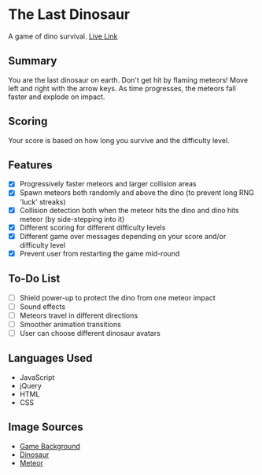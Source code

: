 # The Last Dinosaur

A game of dino survival. [Live Link][dinolive]

[dinolive]: http://ultrapabs.github.io/lastDinosaur/html/dino.html

## Summary

You are the last dinosaur on earth. Don't get hit by flaming meteors! Move left and right with the arrow keys. As time progresses, the meteors fall faster and explode on impact.

## Scoring

Your score is based on how long you survive and the difficulty level.

## Features

- [x] Progressively faster meteors and larger collision areas
- [x] Spawn meteors both randomly and above the dino (to prevent long RNG 'luck' streaks)
- [x] Collision detection both when the meteor hits the dino and dino hits meteor (by side-stepping into it)
- [x] Different scoring for different difficulty levels
- [x] Different game over messages depending on your score and/or difficulty level
- [x] Prevent user from restarting the game mid-round

## To-Do List

- [ ] Shield power-up to protect the dino from one meteor impact
- [ ] Sound effects
- [ ] Meteors travel in different directions
- [ ] Smoother animation transitions
- [ ] User can choose different dinosaur avatars

## Languages Used

* JavaScript
* jQuery
* HTML
* CSS

## Image Sources

* [Game Background][game-bg]
* [Dinosaur][dino]
* [Meteor][meteor]

[game-bg]: http://www.dinosaurworldwide.com/
[dino]: http://www.clipartpanda.com/categories/cute-dinosaur-clipart-black-and-white
[meteor]: http://imgbuddy.com/fireball-transparent-png.asp

